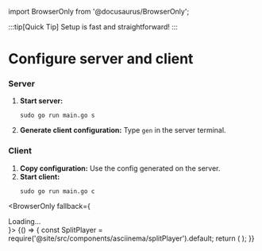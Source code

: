 import BrowserOnly from '@docusaurus/BrowserOnly';

:::tip[Quick Tip]
Setup is fast and straightforward!
:::

# Configure server and client

<div style={{ display: 'flex', gap: '2rem', marginTop: '2rem' }}>
  <div style={{ flex: 1 }}>
    <h3>Server</h3>
    <ol>
      <li>
        <strong>Start server:</strong>
        <pre><code>sudo go run main.go s</code></pre>
      </li>
      <li>
        <strong>Generate client configuration:</strong> Type <code>gen</code> in the server terminal.
      </li>
    </ol>
  </div>
  <div style={{ flex: 1 }}>
    <h3>Client</h3>
    <ol>
      <li>
        <strong>Copy configuration:</strong> Use the config generated on the server.
      </li>
      <li>
        <strong>Start client:</strong>
        <pre><code>sudo go run main.go c</code></pre>
      </li>
    </ol>
  </div>
</div>

<BrowserOnly fallback={<div>Loading...</div>}>
{() => {
const SplitPlayer = require('@site/src/components/asciinema/splitPlayer').default;
return (
<SplitPlayer
castA="/asciinema/quickstart/server.cast"
castB="/asciinema/quickstart/client.cast"
cols={70}
rows={40}
/>
);
}}
</BrowserOnly>
